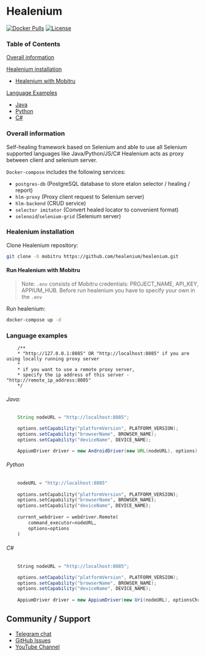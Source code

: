 # Healenium

[![Docker Pulls](https://img.shields.io/docker/pulls/healenium/hlm-backend.svg?maxAge=25920)](https://hub.docker.com/u/healenium)
[![License](https://img.shields.io/badge/license-Apache-brightgreen.svg)](https://www.apache.org/licenses/LICENSE-2.0)

### Table of Contents

[Overall information](#overall-information)

[Healenium installation](#healenium-installation)
* [Healenium with Mobitru](#run-healenium-with-mobitru)

[Language Examples](#language-examples)
* [Java](#java)
* [Python](#python)
* [C#](#c#)

### Overall information
Self-healing framework based on Selenium and able to use all Selenium supported languages like Java/Python/JS/C#
Healenium acts as proxy between client and selenium server.

`Docker-compose` includes the following services:
- `postgres-db` (PostgreSQL database to store etalon selector / healing / report)
- `hlm-proxy` (Proxy client request to Selenium server)
- `hlm-backend` (CRUD service)
- `selector imitator` (Convert healed locator to convenient format)
- `selenoid`/`selenium-grid` (Selenium server)

### Healenium installation

Clone Healenium repository:
```sh
git clone -b mobitru https://github.com/healenium/healenium.git
```

#### Run Healenium with Mobitru

> Note: `.env` consists of Mobitru credentials: PROJECT_NAME, API_KEY, APPIUM_HUB.
> Before run healenium you have to specify your own in the `.env`

Run healenium:
```sh
docker-compose up -d
```

### Language examples

```
    /**
    * "http://127.0.0.1:8085" OR "http://localhost:8085" if you are using locally running proxy server
    *
    * if you want to use a remote proxy server,
    * specify the ip address of this server - "http://remote_ip_address:8085"
    */
```

###### Java:
```java
    String nodeURL = "http://localhost:8085";

    options.setCapability("platformVersion", PLATFORM_VERSION);
    options.setCapability("browserName", BROWSER_NAME);
    options.setCapability("deviceName", DEVICE_NAME);

    AppiumDriver driver = new AndroidDriver(new URL(nodeURL), options);
```

###### Python
```py
    nodeURL = "http://localhost:8085"
    
    options.setCapability("platformVersion", PLATFORM_VERSION);
    options.setCapability("browserName", BROWSER_NAME);
    options.setCapability("deviceName", DEVICE_NAME);
    
    current_webdriver = webdriver.Remote(
        command_executor=nodeURL,
        options=options
    )
```

###### C#
```csharp
    String nodeURL = "http://localhost:8085";

    options.setCapability("platformVersion", PLATFORM_VERSION);
    options.setCapability("browserName", BROWSER_NAME);
    options.setCapability("deviceName", DEVICE_NAME);
    
    AppiumDriver driver = new AppiumDriver(new Uri(nodeURL), optionsChrome);
```


## Community / Support

* [Telegram chat](https://t.me/healenium)
* [GitHub Issues](https://github.com/healenium/healenium/issues)
* [YouTube Channel](https://www.youtube.com/channel/UCsZJ0ri-Hp7IA1A6Fgi4Hvg)
